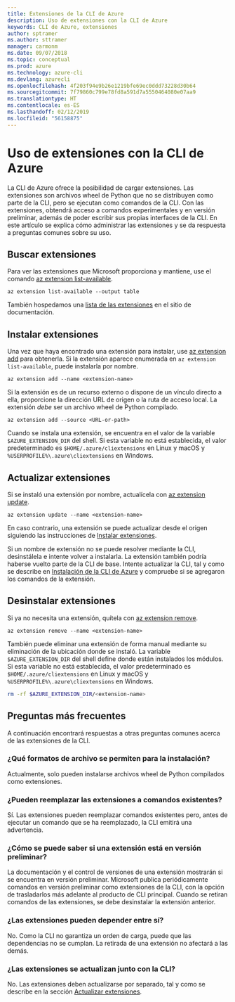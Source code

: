 ```yaml
---
title: Extensiones de la CLI de Azure
description: Uso de extensiones con la CLI de Azure
keywords: CLI de Azure, extensiones
author: sptramer
ms.author: sttramer
manager: carmonm
ms.date: 09/07/2018
ms.topic: conceptual
ms.prod: azure
ms.technology: azure-cli
ms.devlang: azurecli
ms.openlocfilehash: 4f203f94e9b26e1219bfe69ec0ddd73228d30b64
ms.sourcegitcommit: 7f79860c799e78fd8a591d7a5550464080e07aa9
ms.translationtype: HT
ms.contentlocale: es-ES
ms.lasthandoff: 02/12/2019
ms.locfileid: "56158875"
---
```

# <a name="use-extensions-with-azure-cli"></a>Uso de extensiones con la CLI de Azure 

La CLI de Azure ofrece la posibilidad de cargar extensiones. Las extensiones son archivos wheel de Python que no se distribuyen como parte de la CLI, pero se ejecutan como comandos de la CLI.
Con las extensiones, obtendrá acceso a comandos experimentales y en versión preliminar, además de poder escribir sus propias interfaces de la CLI. En este artículo se explica cómo administrar las extensiones y se da respuesta a preguntas comunes sobre su uso.

## <a name="find-extensions"></a>Buscar extensiones

Para ver las extensiones que Microsoft proporciona y mantiene, use el comando [az extension list-available](/cli/azure/extension#az-extension-list-available).

```azurecli-interactive
az extension list-available --output table
```

También hospedamos una [lista de las extensiones](azure-cli-extensions-list.md) en el sitio de documentación.

## <a name="install-extensions"></a>Instalar extensiones

Una vez que haya encontrado una extensión para instalar, use [az extension add](https://docs.microsoft.com/cli/azure/extension#az-extension-add) para obtenerla. Si la extensión aparece enumerada en `az extension list-available`, puede instalarla por nombre.

```azurecli-interactive
az extension add --name <extension-name>
```

Si la extensión es de un recurso externo o dispone de un vínculo directo a ella, proporcione la dirección URL de origen o la ruta de acceso local. La extensión _debe_ ser un archivo wheel de Python compilado.

```azurecli-interactive
az extension add --source <URL-or-path>
```

Cuando se instala una extensión, se encuentra en el valor de la variable `$AZURE_EXTENSION_DIR` del shell. Si esta variable no está establecida, el valor predeterminado es `$HOME/.azure/cliextensions` en Linux y macOS y `%USERPROFILE%\.azure\cliextensions` en Windows.

## <a name="update-extensions"></a>Actualizar extensiones

Si se instaló una extensión por nombre, actualícela con [az extension update](https://docs.microsoft.com/cli/azure/extension#az-extension-update).

```azurecli-interactive
az extension update --name <extension-name>
```

En caso contrario, una extensión se puede actualizar desde el origen siguiendo las instrucciones de [Instalar extensiones](#install-extensions).

Si un nombre de extensión no se puede resolver mediante la CLI, desinstálela e intente volver a instalarla. La extensión también podría haberse vuelto parte de la CLI de base.
Intente actualizar la CLI, tal y como se describe en [Instalación de la CLI de Azure](install-azure-cli.md) y compruebe si se agregaron los comandos de la extensión.

## <a name="uninstall-extensions"></a>Desinstalar extensiones

Si ya no necesita una extensión, quítela con [az extension remove](https://docs.microsoft.com/cli/azure/extension#az-extension-remove).

```azurecli-interactive
az extension remove --name <extension-name>
```

También puede eliminar una extensión de forma manual mediante su eliminación de la ubicación donde se instaló. La variable `$AZURE_EXTENSION_DIR` del shell define donde están instalados los módulos.
Si esta variable no está establecida, el valor predeterminado es `$HOME/.azure/cliextensions` en Linux y macOS y `%USERPROFILE%\.azure\cliextensions` en Windows.

```bash
rm -rf $AZURE_EXTENSION_DIR/<extension-name>
```

## <a name="faq"></a>Preguntas más frecuentes

A continuación encontrará respuestas a otras preguntas comunes acerca de las extensiones de la CLI.

### <a name="what-file-formats-are-allowed-for-installation"></a>¿Qué formatos de archivo se permiten para la instalación?

Actualmente, solo pueden instalarse archivos wheel de Python compilados como extensiones.

### <a name="can-extensions-replace-existing-commands"></a>¿Pueden reemplazar las extensiones a comandos existentes?

Sí. Las extensiones pueden reemplazar comandos existentes pero, antes de ejecutar un comando que se ha reemplazado, la CLI emitirá una advertencia.

### <a name="how-can-i-tell-if-an-extension-is-in-pre-release"></a>¿Cómo se puede saber si una extensión está en versión preliminar?

La documentación y el control de versiones de una extensión mostrarán si se encuentra en versión preliminar. Microsoft publica periódicamente comandos en versión preliminar como extensiones de la CLI, con la opción de trasladarlos más adelante al producto de CLI principal. Cuando se retiran comandos de las extensiones, se debe desinstalar la extensión anterior. 

### <a name="can-extensions-depend-upon-each-other"></a>¿Las extensiones pueden depender entre sí?

 No. Como la CLI no garantiza un orden de carga, puede que las dependencias no se cumplan. La retirada de una extensión no afectará a las demás.

### <a name="are-extensions-updated-along-with-the-cli"></a>¿Las extensiones se actualizan junto con la CLI?

 No. Las extensiones deben actualizarse por separado, tal y como se describe en la sección [Actualizar extensiones](#update-extensions).
